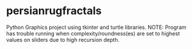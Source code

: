 # persianrugfractals
Python Graphics project using tkinter and turtle libraries.
NOTE: Program has trouble running when complexity/roundness(es) are set to highest values on sliders due to high recursion depth.
